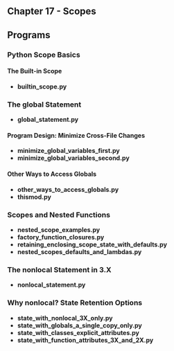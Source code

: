 ## Chapter 17 - Scopes

## Programs

### Python Scope Basics

#### The Built-in Scope
* **builtin_scope.py** 

### The global Statement
* **global_statement.py**

#### Program Design: Minimize Cross-File Changes
* **minimize_global_variables_first.py**
* **minimize_global_variables_second.py** 

#### Other Ways to Access Globals
* **other_ways_to_access_globals.py** 
* **thismod.py**

### Scopes and Nested Functions
* **nested_scope_examples.py**
* **factory_function_closures.py**  
* **retaining_enclosing_scope_state_with_defaults.py**
* **nested_scopes_defaults_and_lambdas.py** 

### The nonlocal Statement in 3.X
* **nonlocal_statement.py** 

### Why nonlocal? State Retention Options
* **state_with_nonlocal_3X_only.py**
* **state_with_globals_a_single_copy_only.py** 
* **state_with_classes_explicit_attributes.py** 
* **state_with_function_attributes_3X_and_2X.py** 
